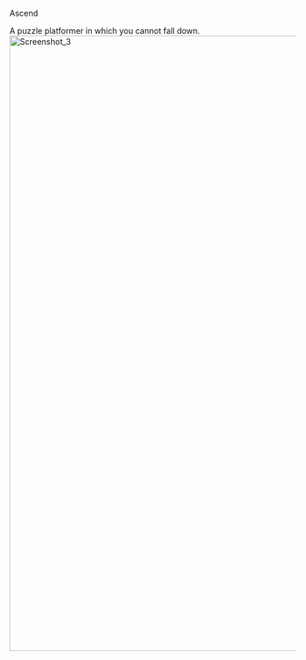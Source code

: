 Ascend

A puzzle platformer in which you cannot fall down.
<img width="1920" height="1080" alt="Screenshot_3" src="https://github.com/user-attachments/assets/9e6ba925-7cf8-499b-be91-8f012d33a1fb" />
